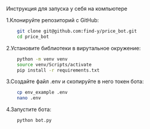 Инструкция для запуска у себя на компьютере

1.Клонируйте репозиторий с GitHub:

```bash
    git clone git@github.com:find-y/price_bot.git
    cd price_bot
```

2.Установите библиотеки в вирутальное окружение:

```bash
    python -m venv venv
    source venv/Scripts/activate
    pip install -r requirements.txt
```

3.Создайте файл .env и скопируйте в него токен бота:

```bash
    cp env_example .env
    nano .env
```

4.Запустите бота:

```bash
    python bot.py
```